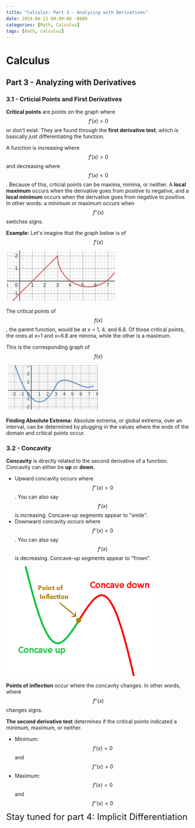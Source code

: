 ```yaml
---
title: "Calculus: Part 3 - Analyzing with Derivatives"
date: 2024-06-21 00:00:00 -0600
categories: [Math, Calculus]
tags: [math, calculus]
---
```

<script
  src="https://cdn.mathjax.org/mathjax/latest/MathJax.js?config=TeX-AMS-MML_HTMLorMML"
  type="text/javascript">
</script>

# Calculus
## Part 3 - Analyzing with Derivatives

### 3.1 - Crticial Points and First Derivatives
**Critical points** are points on the graph where 
$$f'(x) = 0$$
or don't exist. They are found through the **first derivative test**, which is basically just differentiating the function.

A function is increasing where 
$$f'(x) > 0$$
and decreasing where
$$f'(x) < 0$$
. Because of this, crticial points can be maxima, minima, or neither. A **local maximum** occurs when the derivative goes from positive to negative, and a **local minimum** occurs when the derivative goes from negative to positive. In other words: a minimum or maximum occurs when
$$f''(x)$$
switches signs.

**Example:** Let's imagine that the graph below is of 
$$f'(x)$$

![Graph of f'(x)](/images/calc-3-graph1.PNG)

The critical points of
$$f(x)$$
, the parent function, would be at x = 1, 4, and 6.8. Of those critical points, the ones at x=1 and x=6.8 are minima, while the other is a maximum.

This is the corresponding graph of
$$f(x)$$

![Graph of f'(x)](/images/calc-3-graph2.PNG)

**Finding Absolute Extrema:** Absolute extrema, or global extrema, over an interval, can
be determined by plugging in the values where the ends of the domain and critical points occur.

### 3.2 - Concavity
**Concavity** is directly related to the second derivative of a function. Concavity can either be **up** or **down**.
- Upward concavity occurs where
$$f''(x) >0$$
. You can also say 
$$f'(x)$$
is increasing. Concave-up segments appear to "smile".
- Downward concavity occurs where
$$f''(x) <0$$
. You can also say 
$$f'(x)$$
is decreasing. Concave-up segments appear to "frown".

![Visual example of concavity](/images/calc-3-graph3.png)

**Points of inflection** occur where the concavity changes. In other words, where
$$f''(x)$$
changes signs.

**The second derivative test** determines if the critical points indicated a minimum, maximum, or neither.
- Minimum:
$$f'(x) = 0$$
and
$$f''(x) > 0$$
- Maximum:
$$f'(x) = 0$$
and
$$f''(x) < 0$$

<font size="5">Stay tuned for part 4: Implicit Differentiation</font>